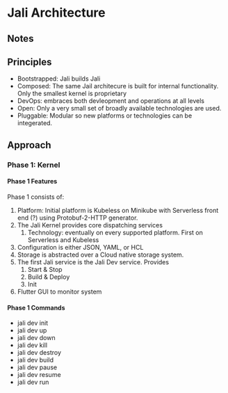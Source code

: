 # Jali Architecture

## Notes

## Principles

- Bootstrapped: Jali builds Jali
- Composed: The same Jail architecure is built for internal functionality. Only the smallest kernel is proprietary
- DevOps: embraces both devleopment and operations at all levels
- Open: Only a very small set of broadly available technologies are used.
- Pluggable: Modular so new platforms or technologies can be integerated.

## Approach

### Phase 1: Kernel

#### Phase 1 Features

Phase 1 consists of:

1. Platform: Initial platform is Kubeless on Minikube with Serverless front end (?) using
   Protobuf-2-HTTP generator.
2. The Jali Kernel provides core dispatching services
   1. Technology: eventually on every supported platform. First on Serverless and Kubeless
3. Configuration is either JSON, YAML, or HCL
4. Storage is abstracted over a Cloud native storage system.
5. The first Jali service is the Jali Dev service. Provides
   1. Start & Stop
   2. Build & Deploy
   3. Init
6. Flutter GUI to monitor system

#### Phase 1 Commands

- jali dev init
- jali dev up
- jali dev down
- jali dev kill
- jali dev destroy
- jali dev build
- jali dev pause
- jali dev resume
- jali dev run